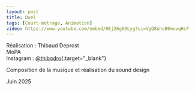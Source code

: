 ```yaml
---
layout: post
title: Duel
tags: [Court-métrage, Animation]
video: https://www.youtube.com/embed/HEj26g60Lyg?si=VgQ8uhoB0mxvqHcF
---
```


Réalisation : Thibaud Deprost  
MoPA  
Instagram : [@thibodro](https://www.instagram.com/thibodro/){:target="_blank"}  

Composition de la musique et réalisation du sound design

Juin 2025
